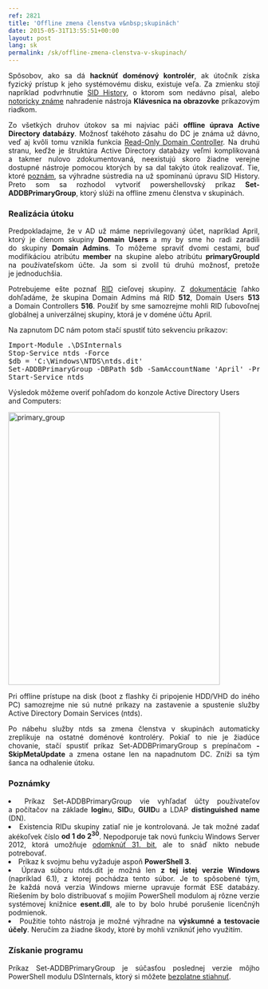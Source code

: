```yaml
---
ref: 2821
title: 'Offline zmena členstva v&nbsp;skupinách'
date: 2015-05-31T13:55:51+00:00
layout: post
lang: sk
permalink: /sk/offline-zmena-clenstva-v-skupinach/
---
```

<p style="text-align: justify;">
  Spôsobov, ako sa&nbsp;dá <strong>hacknúť doménový kontrolér</strong>, ak útočník získa fyzický prístup k&nbsp;jeho systémovému disku, existuje veľa. Za&nbsp;zmienku stojí napríklad podvrhnutie <a href="https://www.dsinternals.com/sk/offline-zmena-sid-history/">SID History</a>, o&nbsp;ktorom som nedávno písal, alebo <a href="https://www.sevecek.com/Lists/Posts/Post.aspx?ID=213">notoricky známe</a> nahradenie nástroja <strong>Klávesnica na&nbsp;obrazovke</strong> príkazovým riadkom.
</p>

<p style="text-align: justify;">
  Zo všetkých druhov útokov sa&nbsp;mi najviac páči <strong>offline úprava Active Directory databázy</strong>. Možnosť takéhoto zásahu do&nbsp;DC je&nbsp;známa už dávno, veď aj&nbsp;kvôli tomu vznikla funkcia <a href="https://technet.microsoft.com/en-us/library/cc732801(v=ws.10).aspx">Read-Only Domain Controller</a>. Na&nbsp;druhú stranu, keďže je&nbsp;štruktúra Active Directory databázy veľmi komplikovaná a&nbsp;takmer nulovo zdokumentovaná, neexistujú skoro žiadne verejne dostupné nástroje pomocou ktorých by&nbsp;sa&nbsp;dal takýto útok realizovať. Tie, ktoré <a href="https://www.dsinternals.com/sk/offline-zmena-sid-history/">poznám</a>, sa&nbsp;výhradne sústredia na&nbsp;už spomínanú úpravu SID History. Preto som sa&nbsp;rozhodol vytvoriť powershellovský príkaz <strong>Set-ADDBPrimaryGroup</strong>, ktorý slúži na&nbsp;offline zmenu členstva v&nbsp;skupinách.
</p>

<!--more-->

### Realizácia útoku

<p style="text-align: justify;">
  Predpokladajme, že&nbsp;v AD už máme neprivilegovaný účet, napríklad April, ktorý je&nbsp;členom skupiny <strong>Domain Users</strong> a&nbsp;my by&nbsp;sme ho&nbsp;radi zaradili do&nbsp;skupiny <strong>Domain Admins</strong>. To&nbsp;môžeme spraviť dvomi cestami, buď modifikáciou atribútu <strong>member</strong> na&nbsp;skupine alebo atribútu <strong>primaryGroupId</strong> na&nbsp;používateľskom účte. Ja som si&nbsp;zvolil tú druhú možnosť, pretože je&nbsp;jednoduchšia.
</p>

<p style="text-align: justify;">
  Potrebujeme ešte poznať <a href="https://msdn.microsoft.com/en-us/library/cc246018.aspx">RID</a> cieľovej skupiny. Z&nbsp;<a href="https://support.microsoft.com/en-us/kb/243330">dokumentácie</a> ľahko dohľadáme, že&nbsp;skupina Domain Admins má RID <strong>512</strong>, Domain Users <strong>513</strong> a&nbsp;Domain Controllers <strong>516</strong>. Použiť by&nbsp;sme samozrejme mohli RID ľubovoľnej globálnej a&nbsp;univerzálnej skupiny, ktorá je&nbsp;v doméne účtu April.
</p>

Na zapnutom DC nám potom stačí spustiť túto sekvenciu príkazov:

<pre title="Primary Group ID" class="lang:ps decode:true ">Import-Module .\DSInternals
Stop-Service ntds -Force
$db = 'C:\Windows\NTDS\ntds.dit'
Set-ADDBPrimaryGroup -DBPath $db -SamAccountName 'April' -PrimaryGroupId 512 -Verbose
Start-Service ntds
</pre>

Výsledok môžeme overiť pohľadom do&nbsp;konzole Active Directory Users and&nbsp;Computers:

<img class="aligncenter size-full wp-image-2881" src="https://www.dsinternals.com/wp-content/uploads/primary_group.png" alt="primary_group" width="424" height="546" srcset="https://www.dsinternals.com/wp-content/uploads/primary_group.png 424w, https://www.dsinternals.com/wp-content/uploads/primary_group-233x300.png 233w" sizes="(max-width: 424px) 100vw, 424px" /> 

<p style="text-align: justify;">
  Pri offline prístupe na&nbsp;disk (boot z&nbsp;flashky či&nbsp;pripojenie HDD/VHD do&nbsp;iného PC) samozrejme nie sú nutné príkazy na&nbsp;zastavenie a&nbsp;spustenie služby Active Directory Domain Services (ntds).
</p>

<p style="text-align: justify;">
  Po nábehu služby ntds sa&nbsp;zmena členstva v&nbsp;skupinách automaticky zreplikuje na&nbsp;ostatné doménové kontroléry. Pokiaľ to&nbsp;nie je&nbsp;žiadúce chovanie, stačí spustiť príkaz Set-ADDBPrimaryGroup s&nbsp;prepínačom <strong>-SkipMetaUpdate</strong> a&nbsp;zmena ostane len&nbsp;na napadnutom DC. Zníži sa&nbsp;tým šanca na&nbsp;odhalenie útoku.
</p>

### Poznámky

<li style="text-align: justify;">
  Príkaz Set-ADDBPrimaryGroup vie vyhľadať účty používateľov a&nbsp;počítačov na&nbsp;základe <strong>login</strong>u, <strong>SID</strong>u, <strong>GUID</strong>u a&nbsp;LDAP <strong>distinguished name</strong> (DN).
</li>
<li style="text-align: justify;">
  Existencia RIDu skupiny zatiaľ nie je&nbsp;kontrolovaná. Je&nbsp;tak možné zadať akékoľvek číslo <strong>od&nbsp;1 do&nbsp;2<sup>30</sup></strong>. Nepodporuje tak novú funkciu Windows Server 2012, ktorá umožňuje <a href="http://blogs.technet.com/b/askds/archive/2012/08/10/managing-rid-issuance-in-windows-server-2012.aspx">odomknúť 31. bit</a>, ale&nbsp;to&nbsp;snáď nikto nebude potrebovať.
</li>
<li style="text-align: justify;">
  Príkaz k&nbsp;svojmu behu vyžaduje aspoň <strong>PowerShell 3</strong>.
</li>
<li style="text-align: justify;">
  Úprava súboru ntds.dit je&nbsp;možná len&nbsp;<strong>z&nbsp;tej istej verzie Windows</strong> (napríklad 6.1), z&nbsp;ktorej pochádza tento súbor. Je&nbsp;to&nbsp;spôsobené tým, že&nbsp;každá nová verzia Windows mierne upravuje formát ESE databázy. Riešením by&nbsp;bolo distribuovať s&nbsp;mojiím PowerShell modulom aj&nbsp;rôzne verzie systémovej knižnice <strong>esent.dll</strong>, ale&nbsp;to&nbsp;by bolo hrubé porušenie licenčnýh podmienok.
</li>
<li style="text-align: justify;">
  Použitie tohto nástroja je&nbsp;možné výhradne na&nbsp;<strong>výskumné a&nbsp;testovacie účely</strong>. Neručím za&nbsp;žiadne škody, ktoré by&nbsp;mohli vzniknúť jeho využitím.
</li>

### Získanie programu

<p style="text-align: justify;">
  Príkaz Set-ADDBPrimaryGroup je&nbsp;súčasťou poslednej verzie môjho PowerShell modulu DSInternals, ktorý si&nbsp;môžete <a href="https://www.dsinternals.com/sk/na-stiahnutie/">bezplatne stiahnuť</a>.
</p>